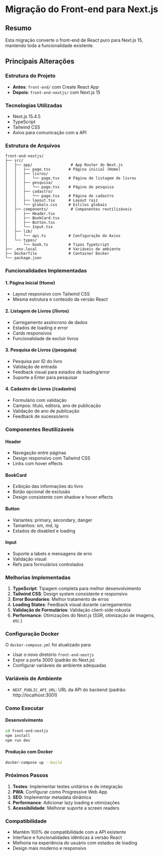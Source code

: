 # Migração do Front-end para Next.js

## Resumo
Esta migração converte o front-end de React puro para Next.js 15, mantendo toda a funcionalidade existente.

## Principais Alterações

### Estrutura do Projeto
- **Antes**: `front-end/` com Create React App
- **Depois**: `front-end-nextjs/` com Next.js 15

### Tecnologias Utilizadas
- Next.js 15.4.5
- TypeScript
- Tailwind CSS
- Axios para comunicação com a API

### Estrutura de Arquivos
```
front-end-nextjs/
├── src/
│   ├── app/                 # App Router do Next.js
│   │   ├── page.tsx        # Página inicial (Home)
│   │   ├── livros/
│   │   │   └── page.tsx    # Página de listagem de livros
│   │   ├── pesquisa/
│   │   │   └── page.tsx    # Página de pesquisa
│   │   ├── cadastro/
│   │   │   └── page.tsx    # Página de cadastro
│   │   ├── layout.tsx      # Layout raiz
│   │   └── globals.css     # Estilos globais
│   ├── components/          # Componentes reutilizáveis
│   │   ├── Header.tsx
│   │   ├── BookCard.tsx
│   │   ├── Button.tsx
│   │   └── Input.tsx
│   ├── lib/
│   │   └── api.ts          # Configuração do Axios
│   └── types/
│       └── book.ts         # Tipos TypeScript
├── .env.local              # Variáveis de ambiente
├── Dockerfile              # Container Docker
└── package.json
```

### Funcionalidades Implementadas

#### 1. **Página Inicial (Home)**
- Layout responsivo com Tailwind CSS
- Mesma estrutura e conteúdo da versão React

#### 2. **Listagem de Livros (/livros)**
- Carregamento assíncrono de dados
- Estados de loading e error
- Cards responsivos
- Funcionalidade de excluir livros

#### 3. **Pesquisa de Livros (/pesquisa)**
- Pesquisa por ID do livro
- Validação de entrada
- Feedback visual para estados de loading/error
- Suporte a Enter para pesquisar

#### 4. **Cadastro de Livros (/cadastro)**
- Formulário com validação
- Campos: título, editora, ano de publicação
- Validação de ano de publicação
- Feedback de sucesso/erro

### Componentes Reutilizáveis

#### Header
- Navegação entre páginas
- Design responsivo com Tailwind CSS
- Links com hover effects

#### BookCard
- Exibição das informações do livro
- Botão opcional de exclusão
- Design consistente com shadow e hover effects

#### Button
- Variantes: primary, secondary, danger
- Tamanhos: sm, md, lg
- Estados de disabled e loading

#### Input
- Suporte a labels e mensagens de erro
- Validação visual
- Refs para formulários controlados

### Melhorias Implementadas

1. **TypeScript**: Tipagem completa para melhor desenvolvimento
2. **Tailwind CSS**: Design system consistente e responsivo
3. **Error Boundaries**: Melhor tratamento de erros
4. **Loading States**: Feedback visual durante carregamentos
5. **Validação de Formulários**: Validação client-side robusta
6. **Performance**: Otimizações do Next.js (SSR, otimização de imagens, etc.)

### Configuração Docker

O `docker-compose.yml` foi atualizado para:
- Usar o novo diretório `front-end-nextjs`
- Expor a porta 3000 (padrão do Next.js)
- Configurar variáveis de ambiente adequadas

### Variáveis de Ambiente
- `NEXT_PUBLIC_API_URL`: URL da API do backend (padrão: http://localhost:3001)

### Como Executar

#### Desenvolvimento
```bash
cd front-end-nextjs
npm install
npm run dev
```

#### Produção com Docker
```bash
docker-compose up --build
```

### Próximos Passos

1. **Testes**: Implementar testes unitários e de integração
2. **PWA**: Configurar como Progressive Web App
3. **SEO**: Implementar metadata dinâmica
4. **Performance**: Adicionar lazy loading e otimizações
5. **Acessibilidade**: Melhorar suporte a screen readers

### Compatibilidade

- Mantém 100% de compatibilidade com a API existente
- Interface e funcionalidades idênticas à versão React
- Melhoria na experiência do usuário com estados de loading
- Design mais moderno e responsivo
